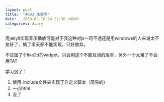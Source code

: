 ```yaml
---
layout: post
title:  "#003 难受啊"
date:   2020-02-16 14:21:30 +0800
categories: diary
---
```


用jekyll实现音乐播放可能对于我这种对js一窍不通还是用windows的人来说太不友好了，搞了半天都不能实现，只好放弃。

不过加了个live2d的widget，只会用这个不能互动的版本，另外一个太难了不会用TAT

学习到了：

1. 使用_include文件夹实现了自定义脚本（简易的）
2. 一点html
3. 没了